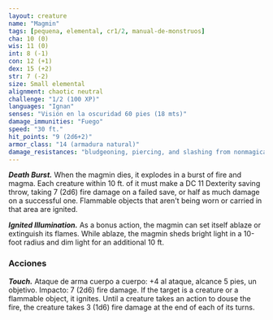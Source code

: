 ```yaml
---
layout: creature
name: "Magmin"
tags: [pequena, elemental, cr1/2, manual-de-monstruos]
cha: 10 (0)
wis: 11 (0)
int: 8 (-1)
con: 12 (+1)
dex: 15 (+2)
str: 7 (-2)
size: Small elemental
alignment: chaotic neutral
challenge: "1/2 (100 XP)"
languages: "Ignan"
senses: "Visión en la oscuridad 60 pies (18 mts)"
damage_immunities: "Fuego"
speed: "30 ft."
hit_points: "9 (2d6+2)"
armor_class: "14 (armadura natural)"
damage_resistances: "bludgeoning, piercing, and slashing from nonmagical weapons"
---
```


***Death Burst.*** When the magmin dies, it explodes in a burst of fire and magma. Each creature within 10 ft. of it must make a DC 11 Dexterity saving throw, taking 7 (2d6) fire damage on a failed save, or half as much damage on a successful one. Flammable objects that aren't being worn or carried in that area are ignited.

***Ignited Illumination.*** As a bonus action, the magmin can set itself ablaze or extinguish its flames. While ablaze, the magmin sheds bright light in a 10-foot radius and dim light for an additional 10 ft.

### Acciones

***Touch.*** Ataque de arma cuerpo a cuerpo: +4 al ataque, alcance 5 pies, un objetivo. Impacto: 7 (2d6) fire damage. If the target is a creature or a flammable object, it ignites. Until a creature takes an action to douse the fire, the creature takes 3 (1d6) fire damage at the end of each of its turns.
